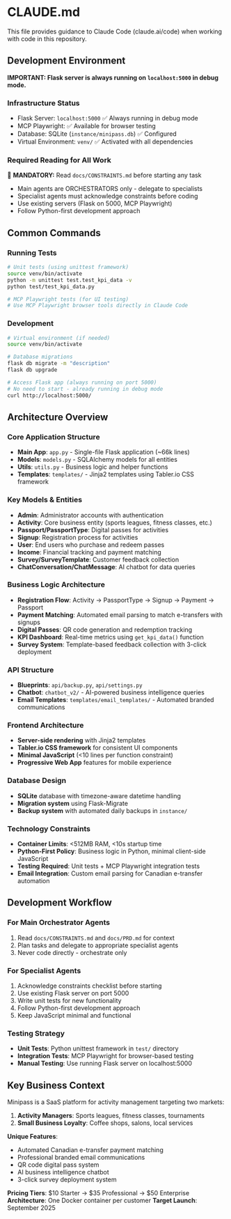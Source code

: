 # CLAUDE.md

This file provides guidance to Claude Code (claude.ai/code) when working with code in this repository.

## Development Environment

**IMPORTANT: Flask server is always running on `localhost:5000` in debug mode.**

### Infrastructure Status
- Flask Server: `localhost:5000` ✅ Always running in debug mode
- MCP Playwright: ✅ Available for browser testing
- Database: SQLite (`instance/minipass.db`) ✅ Configured
- Virtual Environment: `venv/` ✅ Activated with all dependencies

### Required Reading for All Work
🚨 **MANDATORY:** Read `docs/CONSTRAINTS.md` before starting any task
- Main agents are ORCHESTRATORS only - delegate to specialists
- Specialist agents must acknowledge constraints before coding
- Use existing servers (Flask on 5000, MCP Playwright)
- Follow Python-first development approach

## Common Commands

### Running Tests
```bash
# Unit tests (using unittest framework)
source venv/bin/activate
python -m unittest test.test_kpi_data -v
python test/test_kpi_data.py

# MCP Playwright tests (for UI testing)
# Use MCP Playwright browser tools directly in Claude Code
```

### Development
```bash
# Virtual environment (if needed)
source venv/bin/activate

# Database migrations
flask db migrate -m "description"
flask db upgrade

# Access Flask app (always running on port 5000)
# No need to start - already running in debug mode
curl http://localhost:5000/
```

## Architecture Overview

### Core Application Structure
- **Main App**: `app.py` - Single-file Flask application (~66k lines)
- **Models**: `models.py` - SQLAlchemy models for all entities
- **Utils**: `utils.py` - Business logic and helper functions
- **Templates**: `templates/` - Jinja2 templates using Tabler.io CSS framework

### Key Models & Entities
- **Admin**: Administrator accounts with authentication
- **Activity**: Core business entity (sports leagues, fitness classes, etc.)
- **Passport/PassportType**: Digital passes for activities
- **Signup**: Registration process for activities
- **User**: End users who purchase and redeem passes
- **Income**: Financial tracking and payment matching
- **Survey/SurveyTemplate**: Customer feedback collection
- **ChatConversation/ChatMessage**: AI chatbot for data queries

### Business Logic Architecture
- **Registration Flow**: Activity → PassportType → Signup → Payment → Passport
- **Payment Matching**: Automated email parsing to match e-transfers with signups
- **Digital Passes**: QR code generation and redemption tracking
- **KPI Dashboard**: Real-time metrics using `get_kpi_data()` function
- **Survey System**: Template-based feedback collection with 3-click deployment

### API Structure
- **Blueprints**: `api/backup.py`, `api/settings.py`
- **Chatbot**: `chatbot_v2/` - AI-powered business intelligence queries
- **Email Templates**: `templates/email_templates/` - Automated branded communications

### Frontend Architecture
- **Server-side rendering** with Jinja2 templates
- **Tabler.io CSS framework** for consistent UI components
- **Minimal JavaScript** (<10 lines per function constraint)
- **Progressive Web App** features for mobile experience

### Database Design
- **SQLite** database with timezone-aware datetime handling
- **Migration system** using Flask-Migrate
- **Backup system** with automated daily backups in `instance/`

### Technology Constraints
- **Container Limits**: <512MB RAM, <10s startup time
- **Python-First Policy**: Business logic in Python, minimal client-side JavaScript
- **Testing Required**: Unit tests + MCP Playwright integration tests
- **Email Integration**: Custom email parsing for Canadian e-transfer automation

## Development Workflow

### For Main Orchestrator Agents
1. Read `docs/CONSTRAINTS.md` and `docs/PRD.md` for context
2. Plan tasks and delegate to appropriate specialist agents
3. Never code directly - orchestrate only

### For Specialist Agents
1. Acknowledge constraints checklist before starting
2. Use existing Flask server on port 5000
3. Write unit tests for new functionality
4. Follow Python-first development approach
5. Keep JavaScript minimal and functional

### Testing Strategy
- **Unit Tests**: Python unittest framework in `test/` directory
- **Integration Tests**: MCP Playwright for browser-based testing
- **Manual Testing**: Use running Flask server on localhost:5000

## Key Business Context

Minipass is a SaaS platform for activity management targeting two markets:
1. **Activity Managers**: Sports leagues, fitness classes, tournaments
2. **Small Business Loyalty**: Coffee shops, salons, local services

**Unique Features**:
- Automated Canadian e-transfer payment matching
- Professional branded email communications
- QR code digital pass system
- AI business intelligence chatbot
- 3-click survey deployment system

**Pricing Tiers**: $10 Starter → $35 Professional → $50 Enterprise
**Architecture**: One Docker container per customer
**Target Launch**: September 2025